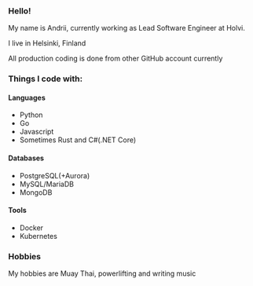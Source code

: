 ### Hello!
My name is Andrii, currently working as Lead Software Engineer at Holvi.

I live in Helsinki, Finland

All production coding is done from other GitHub account currently

### Things I code with:

#### Languages
- Python
- Go
- Javascript
- Sometimes Rust and C#(.NET Core)

#### Databases
- PostgreSQL(+Aurora)
- MySQL/MariaDB
- MongoDB

#### Tools
- Docker
- Kubernetes

### Hobbies
My hobbies are Muay Thai, powerlifting and writing music 

